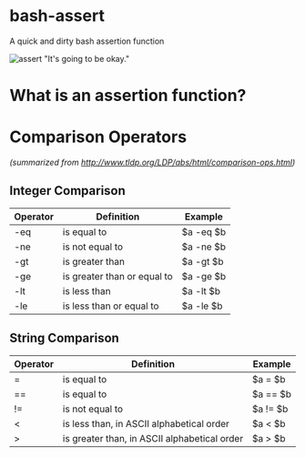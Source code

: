 # bash-assert
A quick and dirty bash assertion function

![assert "It's going to be okay."](http://managedkaos.com/wp-content/uploads/2016/10/xkcd-assert-its-going-to-be-okay.png)

# What is an assertion function?

# Comparison Operators 
_(summarized from http://www.tldp.org/LDP/abs/html/comparison-ops.html)_

## Integer Comparison
Operator|Definition                                               |Example
--------|---------------------------------------------------------|-------
-eq     | is equal to                                             | $a -eq $b
-ne     | is not equal to                                         | $a -ne $b
-gt     | is greater than                                         | $a -gt $b
-ge     | is greater than or equal to                             | $a -ge $b
-lt     | is less than                                            | $a -lt $b
-le     | is less than or equal to                                | $a -le $b

## String Comparison
Operator|Definition                                               |Example
--------|---------------------------------------------------------|-------
=       | is equal to                                             | $a = $b
==      | is equal to                                             | $a == $b
!=      | is not equal to                                         | $a != $b
<       | is less than, in ASCII alphabetical order               | $a < $b 
>       | is greater than, in ASCII alphabetical order            | $a > $b